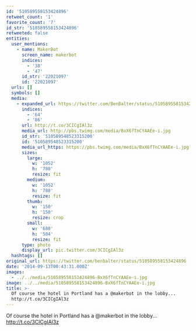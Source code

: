 ```yaml
---
id: '510589558153424896'
retweet_count: '1'
favorite_count: '7'
id_str: '510589558153424896'
retweeted: false
entities:
  user_mentions:
    - name: MakerBot
      screen_name: makerbot
      indices:
        - '38'
        - '47'
      id_str: '22021097'
      id: '22021097'
  urls: []
  symbols: []
  media:
    - expanded_url: https://twitter.com/BenBalter/status/510589558153424896/photo/1
      indices:
        - '64'
        - '86'
      url: http://t.co/3CICgIAl3z
      media_url: http://pbs.twimg.com/media/BxX6fTnCYAAEe-i.jpg
      id_str: '510589548523315200'
      id: '510589548523315200'
      media_url_https: https://pbs.twimg.com/media/BxX6fTnCYAAEe-i.jpg
      sizes:
        large:
          w: '1052'
          h: '780'
          resize: fit
        medium:
          w: '1052'
          h: '780'
          resize: fit
        thumb:
          w: '150'
          h: '150'
          resize: crop
        small:
          w: '680'
          h: '504'
          resize: fit
      type: photo
      display_url: pic.twitter.com/3CICgIAl3z
  hashtags: []
original_url: https://twitter.com/benbalter/status/510589558153424896
date: '2014-09-13T00:43:31.000Z'
images:
  - ../../media/510589558153424896-BxX6fTnCYAAEe-i.jpg
image: ../../media/510589558153424896-BxX6fTnCYAAEe-i.jpg
title: >-
  Of course the hotel in Portland has a @makerbot in the lobby...
  http://t.co/3CICgIAl3z
---
```


Of course the hotel in Portland has a @makerbot in the lobby... http://t.co/3CICgIAl3z